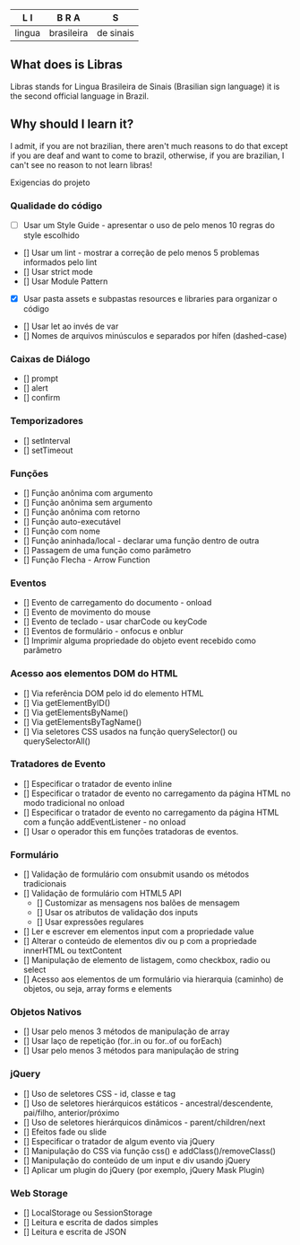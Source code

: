 L I | B  R  A | S
-----|--------|--
lingua |brasileira |de sinais

## What does is Libras

Libras stands for Lingua Brasileira de Sinais (Brasilian sign language)
it is the second official language in Brazil.

## Why should I learn it?

I admit, if you are not brazilian, there aren't much reasons to do that
except if you are deaf and want to come to brazil, otherwise, if you are
brazilian, I can't see no reason to not learn libras!

Exigencias do projeto

### Qualidade do código

- [ ] Usar um Style Guide - apresentar o uso de pelo menos 10 regras do style escolhido 
- [] Usar um lint - mostrar a correção de pelo menos 5 problemas informados pelo lint 
- [] Usar strict mode
- [] Usar Module Pattern
- [x] Usar pasta assets e subpastas resources e libraries para organizar o código
- [] Usar let ao invés de var
- [] Nomes de arquivos minúsculos e separados por hífen (dashed-case)

### Caixas de Diálogo

- [] prompt
- [] alert
- [] confirm

### Temporizadores

- [] setInterval
- [] setTimeout

### Funções

- [] Função anônima com argumento
- [] Função anônima sem argumento
- [] Função anônima com retorno
- [] Função auto-executável
- [] Função com nome
- [] Função aninhada/local - declarar uma função dentro de outra
- [] Passagem de uma função como parâmetro
- [] Função Flecha - Arrow Function

### Eventos

- [] Evento de carregamento do documento - onload
- [] Evento de movimento do mouse
- [] Evento de teclado - usar charCode ou keyCode
- [] Eventos de formulário - onfocus e onblur
- [] Imprimir alguma propriedade do objeto event recebido como parâmetro

### Acesso aos elementos DOM do HTML

- [] Via referência DOM pelo id do elemento HTML
- [] Via getElementByID()
- [] Via getElementsByName()
- [] Via getElementsByTagName()
- [] Via seletores CSS usados na função querySelector() ou querySelectorAll()

### Tratadores de Evento

- [] Especificar o tratador de evento inline
- [] Especificar o tratador de evento no carregamento da página HTML no modo tradicional no onload
- [] Especificar o tratador de evento no carregamento da página HTML com a função addEventListener - no onload
- [] Usar o operador this em funções tratadoras de eventos.

### Formulário

- [] Validação de formulário com onsubmit usando os métodos tradicionais
- [] Validação de formulário com HTML5 API
    - [] Customizar as mensagens nos balões de mensagem
    - [] Usar os atributos de validação dos inputs
    - [] Usar expressões regulares
- [] Ler e escrever em elementos input com a propriedade value
- [] Alterar o conteúdo de elementos div ou p com a propriedade innerHTML ou textContent
- [] Manipulação de elemento de listagem, como checkbox, radio ou select
- [] Acesso aos elementos de um formulário via hierarquia (caminho) de objetos, ou seja, array forms e elements

### Objetos Nativos

- [] Usar pelo menos 3 métodos de manipulação de array
- [] Usar laço de repetição (for..in ou for..of ou forEach)
- [] Usar pelo menos 3 métodos para manipulação de string

### jQuery

- [] Uso de seletores CSS - id, classe e tag
- [] Uso de seletores hierárquicos estáticos - ancestral/descendente, pai/filho, anterior/próximo
- [] Uso de seletores hierárquicos dinâmicos - parent/children/next
- [] Efeitos fade ou slide
- [] Especificar o tratador de algum evento via jQuery
- [] Manipulação do CSS via função css() e addClass()/removeClass()
- [] Manipulação do conteúdo de um input e div usando jQuery
- [] Aplicar um plugin do jQuery (por exemplo, jQuery Mask Plugin)

### Web Storage

- [] LocalStorage ou SessionStorage
- [] Leitura e escrita de dados simples
- [] Leitura e escrita de JSON